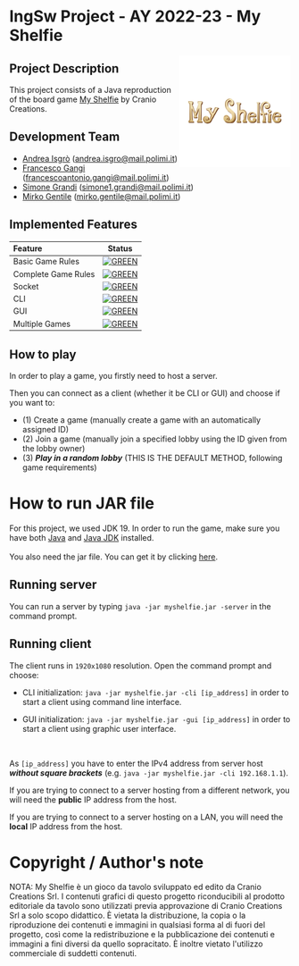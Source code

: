 # IngSw Project - AY 2022-23 - My Shelfie
<img src="src/main/resources/Title%202000x2000px.png" width=200px height=200 px align="right"/>

## Project Description
This project consists of a Java reproduction of the board game [My Shelfie](https://www.craniocreations.it/prodotto/my-shelfie) by Cranio Creations.

## Development Team
- [Andrea Isgrò](https://github.com/andbna10) (andrea.isgro@mail.polimi.it)
- [Francesco Gangi](https://github.com/fgangi) (francescoantonio.gangi@mail.polimi.it)
- [Simone Grandi](https://github.com/BigSim0) (simone1.grandi@mail.polimi.it)
- [Mirko Gentile](https://github.com/shakkd) (mirko.gentile@mail.polimi.it)

## Implemented Features
| Feature | Status |
|:-----------------------|:------------------------------------:|
| Basic Game Rules |[![GREEN](https://via.placeholder.com/15/00f000/00f000)](#)|
| Complete Game Rules | [![GREEN](https://via.placeholder.com/15/00f000/00f000)](#) |
| Socket | [![GREEN](https://via.placeholder.com/15/00f000/00f000)](#) |
| CLI | [![GREEN](https://via.placeholder.com/15/00f000/00f000)](#) |
| GUI | [![GREEN](https://via.placeholder.com/15/00f000/00f000)](#) |
| Multiple Games | [![GREEN](https://via.placeholder.com/15/00f000/00f000)](#)|

## How to play
In order to play a game, you firstly need to host a server.

Then you can connect as a client (whether it be CLI or GUI) and choose if you want to:
* (1) Create a game (manually create a game with an automatically assigned ID)
* (2) Join a game (manually join a specified lobby using the ID given from the lobby owner)
* (3) ***Play in a random lobby*** (THIS IS THE DEFAULT METHOD, following game requirements)

# How to run JAR file
For this project, we used JDK 19.
In order to run the game, make sure you have both [Java](https://www.java.com/it/download/) and [Java JDK](https://www.oracle.com/java/technologies/downloads/) installed.<br><br>
You also need the jar file. You can get it by clicking [here](https://github.com/andbna10/ing-sw-2023-Gentile-Gangi-Grandi-Isgro/blob/main/deliverables/final/jar/myshelfie.jar).

## Running server 
You can run a server by typing `java -jar myshelfie.jar -server` in the command prompt.

## Running client
The client runs in `1920x1080` resolution.
Open the command prompt and choose:
* CLI initialization: `java -jar myshelfie.jar -cli [ip_address]` in order to start a client using command line interface.

* GUI initialization: `java -jar myshelfie.jar -gui [ip_address]` in order to start a client using graphic user interface.
<br>

As `[ip_address]` you have to enter the IPv4 address from server host ***without square brackets*** (e.g. `java -jar myshelfie.jar -cli 192.168.1.1`).

If you are trying to connect to a server hosting from a different network, you will need the **public** IP address from the host.

If you are trying to connect to a server hosting on a LAN, you will need the **local** IP address from the host.

# Copyright / Author's note
NOTA: My Shelfie è un gioco da tavolo sviluppato ed edito da Cranio Creations Srl. I contenuti grafici di questo progetto riconducibili al prodotto editoriale da tavolo sono utilizzati previa approvazione di Cranio Creations Srl a solo scopo didattico. È vietata la distribuzione, la copia o la riproduzione dei contenuti e immagini in qualsiasi forma al di fuori del progetto, così come la redistribuzione e la pubblicazione dei contenuti e immagini a fini diversi da quello sopracitato. È inoltre vietato l'utilizzo commerciale di suddetti contenuti.
